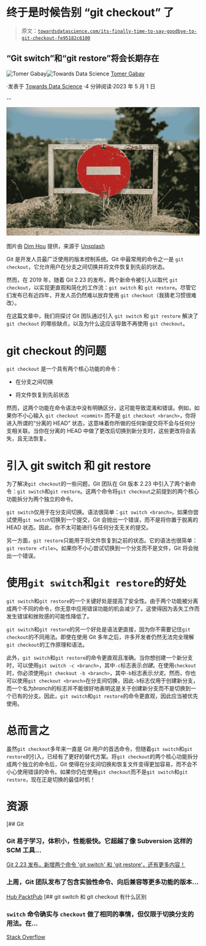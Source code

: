 # 终于是时候告别 “git checkout” 了

> 原文：[`towardsdatascience.com/its-finally-time-to-say-goodbye-to-git-checkout-fe95182c6100`](https://towardsdatascience.com/its-finally-time-to-say-goodbye-to-git-checkout-fe95182c6100)

## “Git switch”和“git restore”将会长期存在

[](https://medium.com/@tomergabay?source=post_page-----fe95182c6100--------------------------------)![Tomer Gabay](https://medium.com/@tomergabay?source=post_page-----fe95182c6100--------------------------------)[](https://towardsdatascience.com/?source=post_page-----fe95182c6100--------------------------------)![Towards Data Science](https://towardsdatascience.com/?source=post_page-----fe95182c6100--------------------------------) [Tomer Gabay](https://medium.com/@tomergabay?source=post_page-----fe95182c6100--------------------------------)

·发表于 [Towards Data Science](https://towardsdatascience.com/?source=post_page-----fe95182c6100--------------------------------) ·4 分钟阅读·2023 年 5 月 1 日

--

![](img/fa4cef177784a13c0c524ea2c5fb5a36.png)

图片由 [Dim Hou](https://unsplash.com/@dimhou?utm_source=medium&utm_medium=referral) 提供，来源于 [Unsplash](https://unsplash.com/?utm_source=medium&utm_medium=referral)

Git 是开发人员最广泛使用的版本控制系统。Git 中最常用的命令之一是 `git checkout`，它允许用户在分支之间切换并将文件恢复到先前的状态。

然而，在 2019 年，随着 Git 2.23 的发布，两个新命令被引入以取代 `git checkout`，以实现更直观和简化的工作流：`git switch` 和 `git restore`。尽管它们发布已有近四年，开发人员仍然难以放弃使用 `git checkout`（我猜老习惯很难改）。

在这篇文章中，我们将探讨 Git 团队通过引入 `git switch` 和 `git restore` 解决了 `git checkout` 的哪些缺点，以及为什么这应该导致不再使用 `git checkout`。

# git checkout 的问题

`git checkout` 是一个具有两个核心功能的命令：

+   在分支之间切换

+   将文件恢复到先前状态

然而，这两个功能在命令语法中没有明确区分，这可能导致混淆和错误。例如，如果你不小心输入 `git checkout <commit>` 而不是 `git checkout <branch>`，你将进入所谓的“分离的 HEAD” 状态，这意味着你所做的任何新提交将不会与任何分支相关联。当你在分离的 HEAD 中做了更改后切换到新分支时，这些更改将会丢失，且无法恢复。

# 引入 git switch 和 git restore

为了解决`git checkout`的一些问题，Git 团队在 Git 版本 2.23 中引入了两个新命令：`git switch`和`git restore`。这两个命令将`git checkout`之前提到的两个核心功能拆分为两个独立的命令。

`git switch`仅用于在分支间切换。语法很简单：`git switch <branch>`。如果你尝试使用`git switch`切换到一个提交，Git 会抛出一个错误，而不是将你置于脱离的 HEAD 状态。因此，你不太可能进行与任何分支无关的提交。

另一方面，`git restore`只能用于将文件恢复到之前的状态。它的语法也很简单：`git restore <file>`。如果你不小心尝试切换到一个分支而不是文件，Git 将会抛出一个错误。

# 使用`git switch`和`git restore`的好处

`git switch`和`git restore`的一个关键好处是提高了安全性。由于两个功能被分离成两个不同的命令，你无意中应用错误功能的机会减少了。这使得因为丢失工作而发生错误和挫败感的可能性降低了。

`git switch`和`git restore`的另一个好处是语法更直接，因为你不需要记住`git checkout`的不同用法。即使在使用 Git 多年之后，许多开发者仍然无法完全理解`git checkout`的工作原理和语法。

此外，`git switch`和`git restore`的命令更直观且准确。当你想创建一个新分支时，可以使用`git switch -c <branch>`，其中`-c`标志表示*创建*。在使用`checkout`时，你必须使用`git checkout -b <branch>`，其中`-b`标志表示*分支*。然而，你也可以使用`git checkout <branch>`在分支间切换，因此`-b`标志仅用于创建新分支，而一个名为*branch*的标志并不能很好地表明这是关于创建新分支而不是切换到一个已有的分支。因此，`git switch`和`git restore`的命令更直观，因此应当被优先使用。

# **总而言之**

虽然`git checkout`多年来一直是 Git 用户的首选命令，但随着`git switch`和`git restore`的引入，已经有了更好的替代方案。将`git checkout`的两个核心功能拆分成两个独立的命令后，Git 使得在分支间切换和恢复文件变得更加容易，而不会不小心使用错误的命令。如果你仍在使用`git checkout`而不是`git switch`和`git restore`，现在正是切换的最佳时机！

# 资源

[](https://git-scm.com/?source=post_page-----fe95182c6100--------------------------------) [## Git

### Git 易于学习，体积小，性能极快。它超越了像 Subversion 这样的 SCM 工具…

[Git 2.23 发布，新增两个命令 'git switch' 和 'git restore'，还有更多内容！](https://git-scm.com/?source=post_page-----fe95182c6100--------------------------------)

### 上周，Git 团队发布了包含实验性命令、向后兼容等更多功能的版本…

[Hub PacktPub](https://hub.packtpub.com/git-2-23-released-with-two-new-commands-git-switch-and-git-restore-a-new-tutorial-and-much-more/?source=post_page-----fe95182c6100--------------------------------) [](https://stackoverflow.com/questions/57265785/whats-the-difference-between-git-switch-and-git-checkout-branch?source=post_page-----fe95182c6100--------------------------------) [## git switch 和 git checkout 有什么区别

### `switch` 命令确实与 `checkout` 做了相同的事情，但仅限于切换分支的用法。在…

[Stack Overflow](https://stackoverflow.com/questions/57265785/whats-the-difference-between-git-switch-and-git-checkout-branch?source=post_page-----fe95182c6100--------------------------------)

